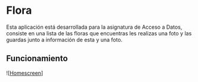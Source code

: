 # Flora
Esta aplicación está desarrollada para la asignatura de Acceso a Datos, consiste en una lista de las floras que encuentras les realizas una foto y las guardas junto a información de esta y una foto. 


## Funcionamiento
![[Homescreen](/../master/Images/Homescreen.png|width=270px)]
